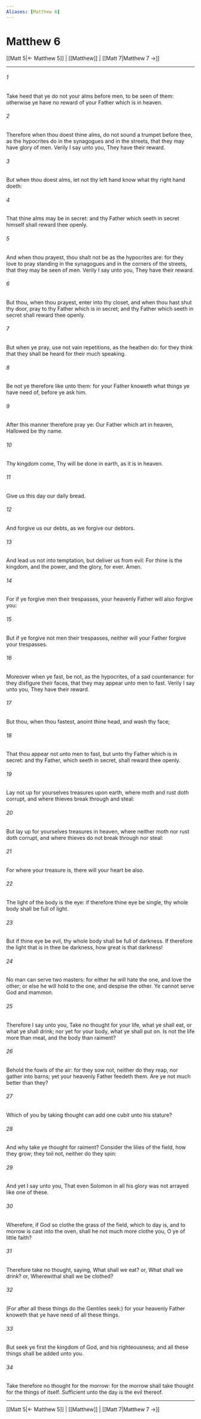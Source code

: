 ```yaml
---
Aliases: [Matthew 6]
---
```

# Matthew 6

[[Matt 5|← Matthew 5]] | [[Matthew]] | [[Matt 7|Matthew 7 →]]
***



###### 1 
Take heed that ye do not your alms before men, to be seen of them: otherwise ye have no reward of your Father which is in heaven. 

###### 2 
Therefore when thou doest thine alms, do not sound a trumpet before thee, as the hypocrites do in the synagogues and in the streets, that they may have glory of men. Verily I say unto you, They have their reward. 

###### 3 
But when thou doest alms, let not thy left hand know what thy right hand doeth: 

###### 4 
That thine alms may be in secret: and thy Father which seeth in secret himself shall reward thee openly. 

###### 5 
And when thou prayest, thou shalt not be as the hypocrites are: for they love to pray standing in the synagogues and in the corners of the streets, that they may be seen of men. Verily I say unto you, They have their reward. 

###### 6 
But thou, when thou prayest, enter into thy closet, and when thou hast shut thy door, pray to thy Father which is in secret; and thy Father which seeth in secret shall reward thee openly. 

###### 7 
But when ye pray, use not vain repetitions, as the heathen do: for they think that they shall be heard for their much speaking. 

###### 8 
Be not ye therefore like unto them: for your Father knoweth what things ye have need of, before ye ask him. 

###### 9 
After this manner therefore pray ye: Our Father which art in heaven, Hallowed be thy name. 

###### 10 
Thy kingdom come, Thy will be done in earth, as it is in heaven. 

###### 11 
Give us this day our daily bread. 

###### 12 
And forgive us our debts, as we forgive our debtors. 

###### 13 
And lead us not into temptation, but deliver us from evil: For thine is the kingdom, and the power, and the glory, for ever. Amen. 

###### 14 
For if ye forgive men their trespasses, your heavenly Father will also forgive you: 

###### 15 
But if ye forgive not men their trespasses, neither will your Father forgive your trespasses. 

###### 16 
Moreover when ye fast, be not, as the hypocrites, of a sad countenance: for they disfigure their faces, that they may appear unto men to fast. Verily I say unto you, They have their reward. 

###### 17 
But thou, when thou fastest, anoint thine head, and wash thy face; 

###### 18 
That thou appear not unto men to fast, but unto thy Father which is in secret: and thy Father, which seeth in secret, shall reward thee openly. 

###### 19 
Lay not up for yourselves treasures upon earth, where moth and rust doth corrupt, and where thieves break through and steal: 

###### 20 
But lay up for yourselves treasures in heaven, where neither moth nor rust doth corrupt, and where thieves do not break through nor steal: 

###### 21 
For where your treasure is, there will your heart be also. 

###### 22 
The light of the body is the eye: if therefore thine eye be single, thy whole body shall be full of light. 

###### 23 
But if thine eye be evil, thy whole body shall be full of darkness. If therefore the light that is in thee be darkness, how great is that darkness! 

###### 24 
No man can serve two masters: for either he will hate the one, and love the other; or else he will hold to the one, and despise the other. Ye cannot serve God and mammon. 

###### 25 
Therefore I say unto you, Take no thought for your life, what ye shall eat, or what ye shall drink; nor yet for your body, what ye shall put on. Is not the life more than meat, and the body than raiment? 

###### 26 
Behold the fowls of the air: for they sow not, neither do they reap, nor gather into barns; yet your heavenly Father feedeth them. Are ye not much better than they? 

###### 27 
Which of you by taking thought can add one cubit unto his stature? 

###### 28 
And why take ye thought for raiment? Consider the lilies of the field, how they grow; they toil not, neither do they spin: 

###### 29 
And yet I say unto you, That even Solomon in all his glory was not arrayed like one of these. 

###### 30 
Wherefore, if God so clothe the grass of the field, which to day is, and to morrow is cast into the oven, shall he not much more clothe you, O ye of little faith? 

###### 31 
Therefore take no thought, saying, What shall we eat? or, What shall we drink? or, Wherewithal shall we be clothed? 

###### 32 
(For after all these things do the Gentiles seek:) for your heavenly Father knoweth that ye have need of all these things. 

###### 33 
But seek ye first the kingdom of God, and his righteousness; and all these things shall be added unto you. 

###### 34 
Take therefore no thought for the morrow: for the morrow shall take thought for the things of itself. Sufficient unto the day is the evil thereof.

***
[[Matt 5|← Matthew 5]] | [[Matthew]] | [[Matt 7|Matthew 7 →]]
